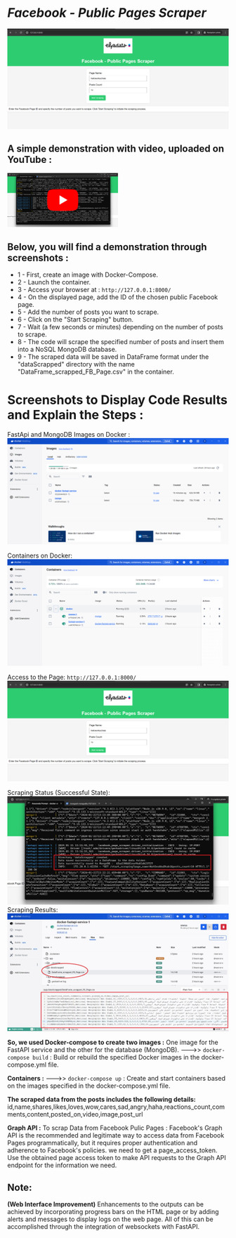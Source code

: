 # _Facebook - Public Pages Scraper_

![alt text](https://github.com/ELGTARI-Saif-Eddine/Scraping_FB/blob/main/screenshots/im_1.png)


## A simple demonstration with video, uploaded on YouTube :

[<img src="https://github.com/ELGTARI-Saif-Eddine/Scraping_FB/blob/main/screenshots/2.jpg" width="50%">](https://www.youtube.com/watch?v=rqkmqTb7Goc)


## Below, you will find a demonstration through screenshots :

- 1 - First, create an image with Docker-Compose.
- 2 - Launch the container.
- 3 - Access your browser at : ```http://127.0.0.1:8000/```
- 4 - On the displayed page, add the ID of the chosen public Facebook page.
- 5 - Add the number of posts you want to scrape.
- 6 - Click on the "Start Scraping" button.
- 7 - Wait (a few seconds or minutes) depending on the number of posts to scrape.
- 8 - The code will scrape the specified number of posts and insert them into a NoSQL MongoDB database.
- 9 - The scraped data will be saved in DataFrame format under the "dataScrapped" directory with the name "DataFrame_scrapped_FB_Page.csv" in the container.

# Screenshots to Display Code Results and Explain the Steps :
FastApi and MongoDB Images on Docker :
![alt text](https://github.com/ELGTARI-Saif-Eddine/Scraping_FB/blob/main/screenshots/im_3.png)

Containers on Docker:
![alt text](https://github.com/ELGTARI-Saif-Eddine/Scraping_FB/blob/main/screenshots/im_4.png)

Access to the Page:  ```http://127.0.0.1:8000/```
![alt text](https://github.com/ELGTARI-Saif-Eddine/Scraping_FB/blob/main/screenshots/im_1.png)

Scraping Status (Successful State):
![alt text](https://github.com/ELGTARI-Saif-Eddine/Scraping_FB/blob/main/screenshots/6.jpg)
Scraping Results:
![alt text](https://github.com/ELGTARI-Saif-Eddine/Scraping_FB/blob/main/screenshots/5.jpg)


**So, we used Docker-compose to create two images :**
One image for the FastAPI service and the other for the database (MongoDB).
--->>  ```docker-compose build``` : Build or rebuild the specified Docker images in the docker-compose.yml file.

**Containers :**
--->>  ```docker-compose up``` :  Create and start containers based on the images specified in the docker-compose.yml file.
 
**The scraped data from the posts includes the following details:**
id,name,shares,likes,loves,wow,cares,sad,angry,haha,reactions_count,comments,content,posted_on,video,image,post_url

**Graph API :**
To scrap Data from Facebook Pulic Pages :
Facebook's Graph API is the recommended and legitimate way to access data from Facebook Pages programmatically, but it requires proper authentication and adherence to Facebook's policies.
     we need to get a page_access_token.
     Use the obtained page access token to make API requests to the Graph API endpoint for the information we need.

## Note: 
**(Web Interface Improvement)** Enhancements to the outputs can be achieved by incorporating progress bars on the HTML page or by adding alerts and messages to display logs on the web page. All of this can be accomplished through the integration of websockets with FastAPI.
